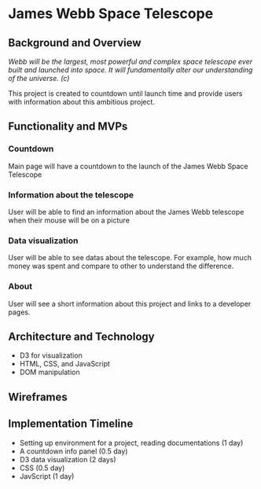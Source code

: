 # James Webb Space Telescope
## Background and Overview
*Webb will be the largest, most powerful and complex space telescope ever built and launched into space. It will fundamentally alter our understanding of the universe. (c)*

This project is created to countdown until launch time and provide users with information about this ambitious project.

## Functionality and MVPs
### Countdown
Main page will have a countdown to the launch of the James Webb Space Telescope

### Information about the telescope
User will be able to find an information about the James Webb telescope when their mouse will be on a picture

### Data visualization
User will be able to see datas about the telescope. For example, how much money was spent and compare to other to understand the difference.

### About
User will see a short information about this project and links to a developer pages.

## Architecture and Technology
- D3 for visualization
- HTML, CSS, and JavaScript
- DOM manipulation

## Wireframes


## Implementation Timeline
- Setting up environment for a project, reading documentations (1 day)
- A countdown info panel (0.5 day)
- D3 data visualization (2 days)
- CSS (0.5 day)
- JavScript (1 day)

